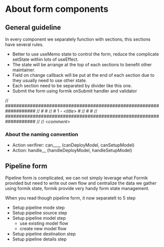 # About form components

## General guideline

In every component we separately function with sections, this sections have several rules.

- Better to use useMemo state to control the form, reduce the complicate setState within lots of useEffect.
- The state will be arrange at the top of each sections to benefit other maintainer.
- Field on change callback will be put at the end of each section due to they usually need to use other state.
- Each section need to be separated by divider like this one.
- Submit the form using formik onSubmit handler and validator

// ###################################################################
// #                                                                 #
// # 1 - <_title_>                                                   #
// #                                                                 #
// ###################################################################
//
// <_comment_>

### About the naming convention

- Action verifirer: can____ (canDeployModel, canSetupModel)
- Action: handle__ (handleDeployModel, handleSetupModel)

## Pipeline form

Pipeline form is complicated, we can not simply leverage what Formik provided but need to write out own flow and centralize the data we gather using formik state, formik provide very handy form state management.

When you read though pipeline form, it now separatelt to 5 step

- Setup pipeline mode step
- Setup pipeline source step
- Setup pipeline model step
  - use existing model flow
  - create new model flow
- Setup pipeline destination step
- Setup pipeline details step


